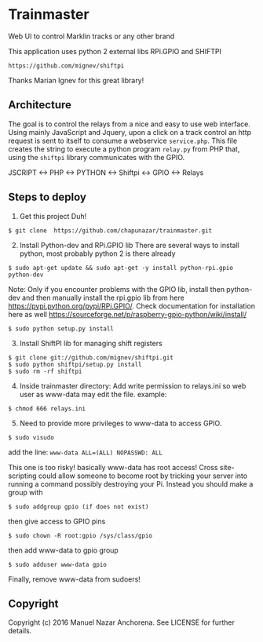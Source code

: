 Trainmaster
===========
Web UI to control Marklin tracks or any other brand

This application uses python 2 external libs RPi.GPIO and SHIFTPI

`https://github.com/mignev/shiftpi`

Thanks Marian Ignev for this great library!

## Architecture
The goal is to control the relays from a nice and easy to use web interface. Using mainly JavaScript and Jquery, upon a click on a track control an http request is sent to itself to consume a webservice `service.php`. This file creates the string to execute a python program `relay.py` from PHP that, using the `shiftpi` library communicates with the GPIO.

JSCRIPT <-> PHP <-> PYTHON <-> Shiftpi <-> GPIO <-> Relays

## Steps to deploy

1) Get this project Duh!
```
$ git clone  https://github.com/chapunazar/trainmaster.git
```


2) Install Python-dev and RPi.GPIO lib
There are several ways to install python, most probably python 2 is there already
```
$ sudo apt-get update && sudo apt-get -y install python-rpi.gpio python-dev
```
Note: Only if you encounter problems with the GPIO lib, install then python-dev and then manually install the rpi.gpio lib from here
https://pypi.python.org/pypi/RPi.GPIO/. Check documentation for installation here as well https://sourceforge.net/p/raspberry-gpio-python/wiki/install/
```
$ sudo python setup.py install
```

3) Install ShiftPI lib for managing shift registers
```
$ git clone git://github.com/mignev/shiftpi.git
$ sudo python shiftpi/setup.py install
$ sudo rm -rf shiftpi
```

4) Inside trainmaster directory: Add write permission to relays.ini so web user as www-data may edit the file. example:
```
$ chmod 666 relays.ini
```
5) Need to provide more privileges to www-data to access GPIO.
```
$ sudo visudo
```
add the line:
`www-data ALL=(ALL) NOPASSWD: ALL`

This one is too risky! basically www-data has root access! Cross site-scripting could allow someone to become root by tricking your server into running a command possibly destroying your Pi. Instead you should make a group with
```
$ sudo addgroup gpio (if does not exist)
``` 
then give access to GPIO pins

```
$ sudo chown -R root:gpio /sys/class/gpio
``` 
then add www-data to gpio group
```
$ sudo adduser www-data gpio
```
Finally, remove www-data from sudoers!

## Copyright
Copyright (c) 2016 Manuel Nazar Anchorena. See LICENSE for further details.
